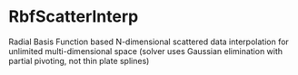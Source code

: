 # RbfScatterInterp
Radial Basis Function based N-dimensional scattered data interpolation for unlimited multi-dimensional space (solver uses Gaussian elimination with partial pivoting, not thin plate splines)

